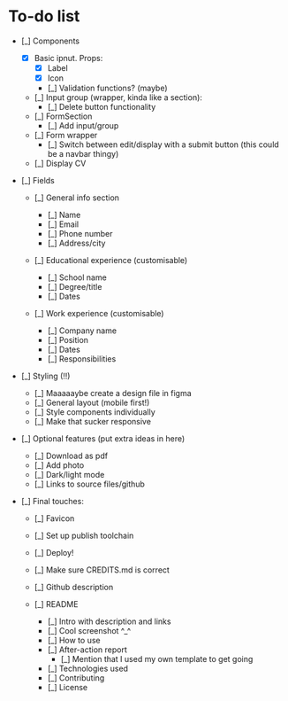 # To-do list

- [_] Components
  - [x] Basic ipnut. Props:
    - [x] Label
    - [x] Icon
    - [_] Validation functions? (maybe)
  - [_] Input group (wrapper, kinda like a section):
    - [_] Delete button functionality
  - [_] FormSection
    - [_] Add input/group
  - [_] Form wrapper
    - [_] Switch between edit/display with a submit button (this could be a navbar thingy)
  - [_] Display CV

- [_] Fields
  - [_] General info section
    - [_] Name
    - [_] Email
    - [_] Phone number
    - [_] Address/city

  - [_] Educational experience (customisable)
    - [_] School name
    - [_] Degree/title
    - [_] Dates

  - [_] Work experience (customisable)
    - [_] Company name
    - [_] Position
    - [_] Dates
    - [_] Responsibilities

- [_] Styling (!!)
  - [_] Maaaaaybe create a design file in figma
  - [_] General layout (mobile first!)
  - [_] Style components individually
  - [_] Make that sucker responsive

- [_] Optional features (put extra ideas in here)
  - [_] Download as pdf
  - [_] Add photo
  - [_] Dark/light mode
  - [_] Links to source files/github

- [_] Final touches:
  - [_] Favicon
  - [_] Set up publish toolchain
  - [_] Deploy!
  - [_] Make sure CREDITS.md is correct
  - [_] Github description

  - [_] README
    - [_] Intro with description and links
    - [_] Cool screenshot ^\_^
    - [_] How to use
    - [_] After-action report
      - [_] Mention that I used my own template to get going
    - [_] Technologies used
    - [_] Contributing
    - [_] License
